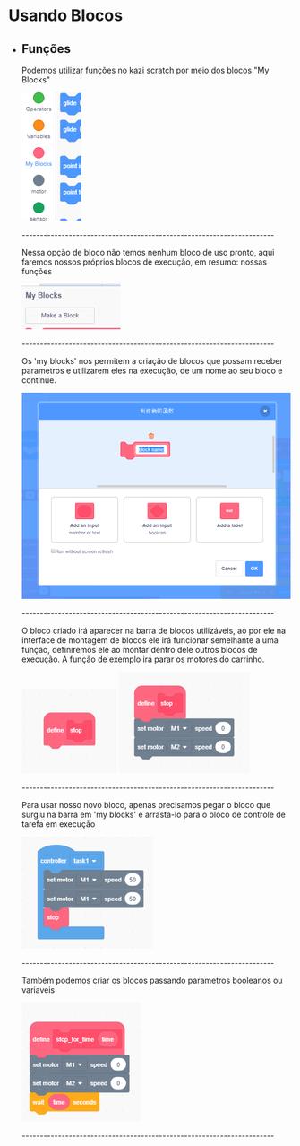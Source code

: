 # Usando Blocos

 - ## Funções
    Podemos utilizar funções no kazi scratch por meio dos blocos "My Blocks"


    ![my blocs](/blocos_doc/images/myblockopt.png)

    <span>----------------------------------------------------------------------</span>

    Nessa opção de bloco não temos nenhum bloco de uso pronto, aqui faremos nossos próprios blocos de execução, em resumo: nossas funções


    ![my blocs](/blocos_doc/images/makeblock.png)

    <span>----------------------------------------------------------------------</span>

    Os 'my blocks' nos permitem a criação de blocos que possam receber parametros e utilizarem eles na execução, de um nome ao seu bloco e continue.


    ![my blocs](/blocos_doc/images/createblock.png)

    <span>----------------------------------------------------------------------</span>

    O bloco criado irá aparecer na barra de blocos utilizáveis, ao por ele na interface de montagem de blocos ele irá funcionar semelhante a uma função, definiremos ele ao montar dentro dele outros blocos de execução. A função de exemplo irá parar os motores do carrinho.

     ![my blocs](/blocos_doc/images/myblockstop.png)
     ![my blocs](/blocos_doc/images/blockstop.png)

    <span>----------------------------------------------------------------------</span>

    Para usar nosso novo bloco, apenas precisamos pegar o bloco que surgiu na barra em 'my blocks' e arrasta-lo para o bloco de controle de tarefa em execução

    ![my blocs](/blocos_doc/images/uso.png)

    <span>----------------------------------------------------------------------</span>

    Também podemos criar os blocos passando parametros booleanos ou variaveis

    ![my blocs](/blocos_doc/images/complex.png)

    <span>----------------------------------------------------------------------</span>

